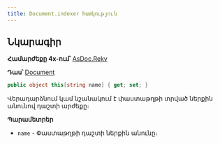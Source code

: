 ```yaml
---
title: Document.indexer հատկություն
---
```


## Նկարագիր

**Համարժեքը 4x-ում՝** [AsDoc.Rekv](https://armsoft.github.io/as4x-docs/HTM/ProgrGuide/Functions/ASDOC/Rekv.html)

**Դաս՝** [Document](../document.md)

```c#
public object this[string name] { get; set; }
```

Վերադարձնում կամ նշանակում է փաստաթղթի տրված ներքին անունով դաշտի արժեքը։

**Պարամետրեր**

* `name` - Փաստաթղթի դաշտի ներքին անունը։

